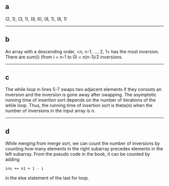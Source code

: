## a
(2, 1), (3, 1), (8, 6), (8, 1), (6, 1)

---

## b
An array with a descending order, <n, n-1, ..., 2, 1> has the most inversion. There are sum(i) (from i = n-1 to 0) = n(n-1)/2 inversions.

---

## c
The while loop in lines 5-7 swaps two adjacent elements if they consists an inversion and the inversion is gone away after swapping. The asymptotic running time of insertion sort depends on the number of iterations of the while loop. Thus, the running time of insertion sort is theta(n) when the number of inversions in the input array is n.

---

## d
While merging from merge sort, we can count the number of inversions by counting how many elements in the right subarray precedes elements in the left subarray. From the pseudo code in the book, it can be counted by adding
```
inv += n1 + 1 - i
```
in the else statement of the last for loop.

